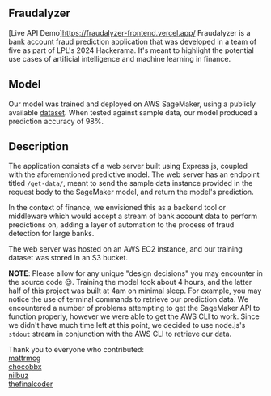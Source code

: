 ## Fraudalyzer
[Live API Demo]https://fraudalyzer-frontend.vercel.app/
Fraudalyzer is a bank account fraud prediction application that was developed in a team of five as part of LPL's 2024 Hackerama. It's meant to highlight the potential use cases of artificial intelligence and machine learning in finance.

## Model
Our model was trained and deployed on AWS SageMaker, using a publicly available [dataset](https://www.kaggle.com/datasets/sgpjesus/bank-account-fraud-dataset-neurips-2022). When tested against sample data, our model produced a prediction accuracy of 98%.

## Description
The application consists of a web server built using Express.js, coupled with the aforementioned predictive model. The web server has an endpoint titled `/get-data/`, meant to send the sample data instance provided in the request body to the SageMaker model, and return the model's prediction. 

In the context of finance, we envisioned this as a backend tool or 
middleware which would accept a stream of bank account data to perform predictions on, adding a layer of automation to the process of fraud detection for large banks.

The web server was hosted on an AWS EC2 instance, and our training dataset was stored in an S3 bucket. 


**NOTE**: Please allow for any unique "design decisions" you may encounter in the source code :wink:. Training the model took about 4 hours, and the latter half of this project was built at 4am on minimal sleep. For example, you may notice the use of terminal commands to retrieve our prediction data. We encountered a number 
of problems attempting to get the SageMaker API to function properly, however we were able to get the AWS CLI to work. Since we didn't have much time left at this point, we decided to use node.js's `stdout` stream in conjunction with the AWS CLI to retrieve our data. 

Thank you to everyone who contributed:\
[mattrmcg](https://github.com/mattrmcg)\
[chocobbx](https://github.com/chocobbx)\
[nilbuz](https://github.com/nilbuz)\
[thefinalcoder](https://github.com/thefinalcoder)





